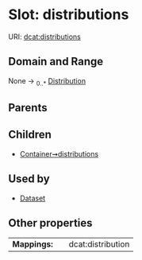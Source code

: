 
# Slot: distributions



URI: [dcat:distributions](http://www.w3.org/ns/dcat#distributions)


## Domain and Range

None &#8594;  <sub>0..\*</sub> [Distribution](Distribution.md)

## Parents


## Children

 *  [Container➞distributions](Container_distributions.md)

## Used by

 * [Dataset](Dataset.md)

## Other properties

|  |  |  |
| --- | --- | --- |
| **Mappings:** | | dcat:distribution |